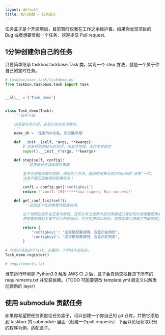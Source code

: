 ```yaml
---
layout: default
title: 如何贡献 - 任务盒子
---
```


任务盒子是个开源项目，目前暂时仅我在工作之余维护着。如果你发现项目的 Bug 或者想要贡献一个任务，欢迎提交 Pull request.


## 1分钟创建你自己的任务

只要简单继承 taskbox.taskbase.Task 类，实现一个 step 方法，就是一个属于你自己的定时任务。

```python
# taskbox/user_task/taskdemo.py
from taskbox.taskbase.task import Task


__all__ = ['Task_demo']


class Task_demo(Task):
    '''任务介绍

    这里是任务介绍，会显示在任务详情页。
    '''
    name_zh = '任务的中文名，网页展示用'

    def __init__(self, *args, **kwargs):
        # 这是任务初始化的地方，由盒子完成，保持不变即可
        super().__init__(*args, **kwargs)

    def step(self, config):
        '''这里是任务具体做的事情

        盒子会根据设置的周期，调用这个方法。返回的结果会显示在web的‘结果’一栏。
        注意不要回显敏感的配置信息！
        '''
        conf1 = config.get('configkey1')
        return f'conf1: 191******xxx signed, Run success!'

    def get_conf_list(self):
        '''这是这个任务需要的配置说明。

        这个说明会显示在任务详情页。还可以写上推荐的定时周期语法等任何你想提醒使用者的话。
        把需要配置的关键字作为列表返回。并在这里加以说明。推荐配置为简单字符串或者json
        '''
        return {
            'configkey1': '这里是配置说明，会显示在网页',
            'configkey2': '这里是配置说明，会显示在网页',
        }

# 向盒子注册这个Task，必要的，不然找不到任务。
Task_demo.register()

# requirements.txt

```

当前运行环境是 Python3.9
触发 AWS CI 之后，盒子会自动查找目录下所有的 requirements.txt 并安装依赖。（TODO 可能要更改 template.yml 层定义以触发创建新的 layer）

## 使用 submodule 贡献任务

如果你希望把任务贡献给任务盒子，可以创建一个你自己的 git 仓库，并把它添加到 taskbox 的 submodule 里面（创建一个pull requests）
下面以论坛获取积分的程序为例，适配盒子。



